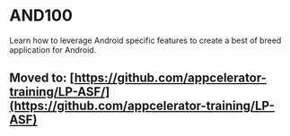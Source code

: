 # AND100

Learn how to leverage Android specific features to create a best of breed application for Android.

## Moved to: [https://github.com/appcelerator-training/LP-ASF/](https://github.com/appcelerator-training/LP-ASF)